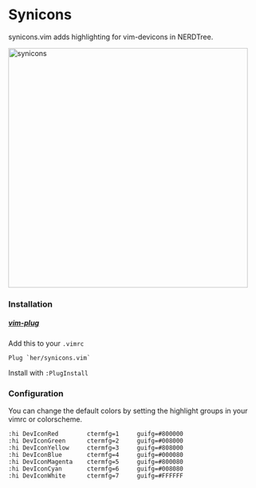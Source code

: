 # Synicons

synicons.vim adds highlighting for vim-devicons in NERDTree.

<img width="480" alt="synicons" src="https://user-images.githubusercontent.com/10278096/82868473-8d14c400-9ee1-11ea-9af8-22d0c8ee5716.png">

### Installation

##### [vim-plug](https://github.com/junegunn/vim-plug)
Add this to your `.vimrc`
```
Plug `her/synicons.vim`
```

Install with `:PlugInstall`

### Configuration

You can change the default colors by setting the highlight groups
in your vimrc or colorscheme.

```vim
:hi DevIconRed        ctermfg=1     guifg=#800000
:hi DevIconGreen      ctermfg=2     guifg=#008000
:hi DevIconYellow     ctermfg=3     guifg=#808000
:hi DevIconBlue       ctermfg=4     guifg=#000080
:hi DevIconMagenta    ctermfg=5     guifg=#800080
:hi DevIconCyan       ctermfg=6     guifg=#008080
:hi DevIconWhite      ctermfg=7     guifg=#FFFFFF
```
